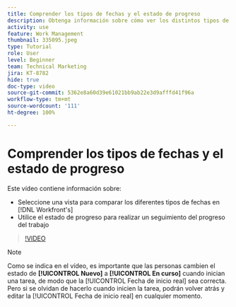 ```yaml
---
title: Comprender los tipos de fechas y el estado de progreso
description: Obtenga información sobre cómo ver los distintos tipos de fechas en [!DNL  Workfront] y utilice el estado de progreso para realizar un seguimiento del progreso del trabajo.
activity: use
feature: Work Management
thumbnail: 335095.jpeg
type: Tutorial
role: User
level: Beginner
team: Technical Marketing
jira: KT-8782
hide: true
doc-type: video
source-git-commit: 5362e8a60d39e61021bb9ab22e3d9afffd41f96a
workflow-type: tm+mt
source-wordcount: '111'
ht-degree: 100%

---
```


# Comprender los tipos de fechas y el estado de progreso

Este vídeo contiene información sobre:

* Seleccione una vista para comparar los diferentes tipos de fechas en [!DNL Workfront's]
* Utilice el estado de progreso para realizar un seguimiento del progreso del trabajo

>[!VIDEO](https://video.tv.adobe.com/v/335095/?quality=12&learn=on)

>[!NOTE]
>
>Como se indica en el vídeo, es importante que las personas cambien el estado de **[!UICONTROL Nuevo]** a **[!UICONTROL En curso]** cuando inician una tarea, de modo que la [!UICONTROL Fecha de inicio real] sea correcta. Pero si se olvidan de hacerlo cuando inicien la tarea, podrán volver atrás y editar la [!UICONTROL Fecha de inicio real] en cualquier momento.


<!---
Task progress status overview
Definitions for the project, task, and issue dates within Workfront
Project timelines
--->
